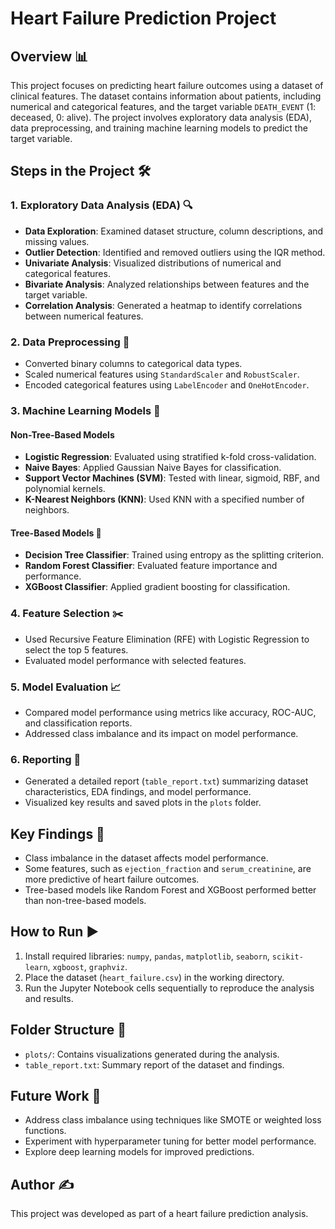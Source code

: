 # Heart Failure Prediction Project
## Overview 📊
This project focuses on predicting heart failure outcomes using a dataset of clinical features. The dataset contains information about patients, including numerical and categorical features, and the target variable `DEATH_EVENT` (1: deceased, 0: alive). The project involves exploratory data analysis (EDA), data preprocessing, and training machine learning models to predict the target variable.

## Steps in the Project 🛠️

### 1. Exploratory Data Analysis (EDA) 🔍
- **Data Exploration**: Examined dataset structure, column descriptions, and missing values.
- **Outlier Detection**: Identified and removed outliers using the IQR method.
- **Univariate Analysis**: Visualized distributions of numerical and categorical features.
- **Bivariate Analysis**: Analyzed relationships between features and the target variable.
- **Correlation Analysis**: Generated a heatmap to identify correlations between numerical features.

### 2. Data Preprocessing 🧹
- Converted binary columns to categorical data types.
- Scaled numerical features using `StandardScaler` and `RobustScaler`.
- Encoded categorical features using `LabelEncoder` and `OneHotEncoder`.

### 3. Machine Learning Models 🤖
#### Non-Tree-Based Models
- **Logistic Regression**: Evaluated using stratified k-fold cross-validation.
- **Naive Bayes**: Applied Gaussian Naive Bayes for classification.
- **Support Vector Machines (SVM)**: Tested with linear, sigmoid, RBF, and polynomial kernels.
- **K-Nearest Neighbors (KNN)**: Used KNN with a specified number of neighbors.

#### Tree-Based Models 🌳
- **Decision Tree Classifier**: Trained using entropy as the splitting criterion.
- **Random Forest Classifier**: Evaluated feature importance and performance.
- **XGBoost Classifier**: Applied gradient boosting for classification.

### 4. Feature Selection ✂️
- Used Recursive Feature Elimination (RFE) with Logistic Regression to select the top 5 features.
- Evaluated model performance with selected features.

### 5. Model Evaluation 📈
- Compared model performance using metrics like accuracy, ROC-AUC, and classification reports.
- Addressed class imbalance and its impact on model performance.

### 6. Reporting 📝
- Generated a detailed report (`table_report.txt`) summarizing dataset characteristics, EDA findings, and model performance.
- Visualized key results and saved plots in the `plots` folder.

## Key Findings 🔑
- Class imbalance in the dataset affects model performance.
- Some features, such as `ejection_fraction` and `serum_creatinine`, are more predictive of heart failure outcomes.
- Tree-based models like Random Forest and XGBoost performed better than non-tree-based models.

## How to Run ▶️
1. Install required libraries: `numpy`, `pandas`, `matplotlib`, `seaborn`, `scikit-learn`, `xgboost`, `graphviz`.
2. Place the dataset (`heart_failure.csv`) in the working directory.
3. Run the Jupyter Notebook cells sequentially to reproduce the analysis and results.

## Folder Structure 📂
- `plots/`: Contains visualizations generated during the analysis.
- `table_report.txt`: Summary report of the dataset and findings.

## Future Work 🚀
- Address class imbalance using techniques like SMOTE or weighted loss functions.
- Experiment with hyperparameter tuning for better model performance.
- Explore deep learning models for improved predictions.

## Author ✍️
This project was developed as part of a heart failure prediction analysis.
